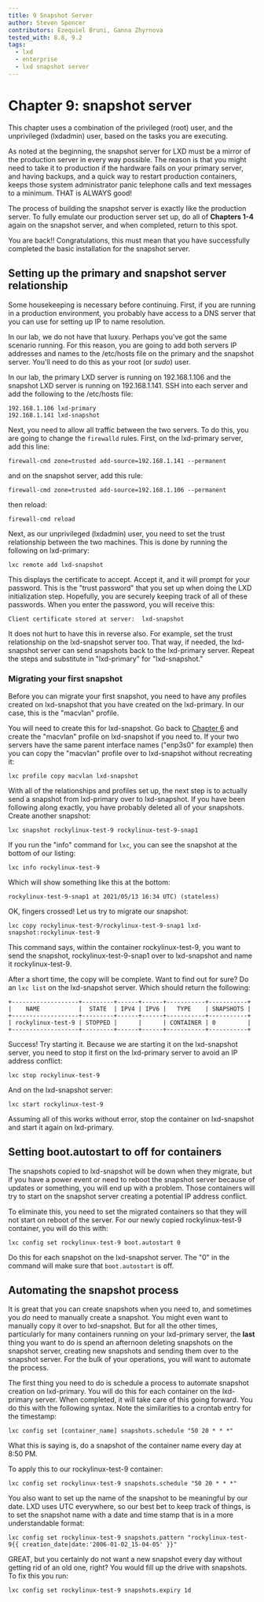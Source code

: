 ```yaml
---
title: 9 Snapshot Server
author: Steven Spencer
contributors: Ezequiel Bruni, Ganna Zhyrnova
tested_with: 8.8, 9.2
tags:
  - lxd
  - enterprise
  - lxd snapshot server
---
```


# Chapter 9: snapshot server

This chapter uses a combination of the privileged (root) user, and the unprivileged (lxdadmin) user, based on the tasks you are executing.

As noted at the beginning, the snapshot server for LXD must be a mirror of the production server in every way possible. The reason is that you might need to take it to production if the hardware fails on your primary server, and having backups, and a quick way to restart production containers, keeps those system administrator panic telephone calls and text messages to a minimum. THAT is ALWAYS good!

The process of building the snapshot server is exactly like the production server. To fully emulate our production server set up, do all of **Chapters 1-4** again on the snapshot server, and when completed, return to this spot.

You are back!! Congratulations, this must mean that you have successfully completed the basic installation for the snapshot server. 

## Setting up the primary and snapshot server relationship

Some housekeeping is necessary before continuing. First, if you are running in a production environment, you probably have access to a DNS server that you can use for setting up IP to name resolution.

In our lab, we do not have that luxury. Perhaps you've got the same scenario running. For this reason, you are going to add both servers IP addresses and names to the /etc/hosts file on the primary and the snapshot server. You'll need to do this as your root (or _sudo_) user.

In our lab, the primary LXD server is running on 192.168.1.106 and the snapshot LXD server is running on 192.168.1.141. SSH into each server and add the following to the /etc/hosts file:

```
192.168.1.106 lxd-primary
192.168.1.141 lxd-snapshot
```

Next, you need to allow all traffic between the two servers. To do this, you are going to change the `firewalld` rules. First, on the lxd-primary server, add this line:

```
firewall-cmd zone=trusted add-source=192.168.1.141 --permanent
```

and on the snapshot server, add this rule:

```
firewall-cmd zone=trusted add-source=192.168.1.106 --permanent
```

then reload:

```
firewall-cmd reload
```

Next, as our unprivileged (lxdadmin) user, you need to set the trust relationship between the two machines. This is done by running the following on lxd-primary:

```
lxc remote add lxd-snapshot
```

This displays the certificate to accept. Accept it, and it will prompt for your password. This is the "trust password" that you set up when doing the LXD initialization step. Hopefully, you are securely keeping track of all of these passwords. When you enter the password, you will receive this:

```
Client certificate stored at server:  lxd-snapshot
```

It does not hurt to have this in reverse also. For example, set the trust relationship on the lxd-snapshot server too. That way, if needed, the lxd-snapshot server can send snapshots back to the lxd-primary server. Repeat the steps and substitute in "lxd-primary" for "lxd-snapshot."

### Migrating your first snapshot

Before you can migrate your first snapshot, you need to have any profiles created on lxd-snapshot that you have created on the lxd-primary. In our case, this is the "macvlan" profile.

You will need to create this for lxd-snapshot. Go back to [Chapter 6](06-profiles.md) and create the "macvlan" profile on lxd-snapshot if you need to. If your two servers have the same parent interface names ("enp3s0" for example) then you can copy the "macvlan" profile over to lxd-snapshot without recreating it:

```
lxc profile copy macvlan lxd-snapshot
```

With all of the relationships and profiles set up, the next step is to actually send a snapshot from lxd-primary over to lxd-snapshot. If you have been following along exactly, you have probably deleted all of your snapshots. Create another snapshot:

```
lxc snapshot rockylinux-test-9 rockylinux-test-9-snap1
```

If you run the "info" command for `lxc`, you can see the snapshot at the bottom of our listing:

```
lxc info rockylinux-test-9
```

Which will show something like this at the bottom:

```
rockylinux-test-9-snap1 at 2021/05/13 16:34 UTC) (stateless)
```

OK, fingers crossed! Let us try to migrate our snapshot:

```
lxc copy rockylinux-test-9/rockylinux-test-9-snap1 lxd-snapshot:rockylinux-test-9
```

This command says, within the container rockylinux-test-9, you want to send the snapshot, rockylinux-test-9-snap1 over to lxd-snapshot and name it rockylinux-test-9.

After a short time, the copy will be complete. Want to find out for sure? Do an `lxc list` on the lxd-snapshot server. Which should return the following:

```
+-------------------+---------+------+------+-----------+-----------+
|    NAME           |  STATE  | IPV4 | IPV6 |   TYPE    | SNAPSHOTS |
+-------------------+---------+------+------+-----------+-----------+
| rockylinux-test-9 | STOPPED |      |      | CONTAINER | 0         |
+-------------------+---------+------+------+-----------+-----------+
```

Success! Try starting it. Because we are starting it on the lxd-snapshot server, you need to stop it first on the lxd-primary server to avoid an IP address conflict:

```
lxc stop rockylinux-test-9
```

And on the lxd-snapshot server:

```
lxc start rockylinux-test-9
```

Assuming all of this works without error, stop the container on lxd-snapshot and start it again on lxd-primary.

## Setting boot.autostart to off for containers

The snapshots copied to lxd-snapshot will be down when they migrate, but if you have a power event or need to reboot the snapshot server because of updates or something, you will end up with a problem. Those containers will try to start on the snapshot server creating a potential IP address conflict.

To eliminate this, you need to set the migrated containers so that they will not start on reboot of the server. For our newly copied rockylinux-test-9 container, you will do this with: 

```
lxc config set rockylinux-test-9 boot.autostart 0
```

Do this for each snapshot on the lxd-snapshot server. The "0" in the command will make sure that `boot.autostart` is off.

## Automating the snapshot process

It is great that you can create snapshots when you need to, and sometimes you _do_ need to manually create a snapshot. You might even want to manually copy it over to lxd-snapshot. But for all the other times, particularly for many containers running on your lxd-primary server, the **last** thing you want to do is spend an afternoon deleting snapshots on the snapshot server, creating new snapshots and sending them over to the snapshot server. For the bulk of your operations, you will want to automate the process.

The first thing you need to do is schedule a process to automate snapshot creation on lxd-primary. You will do this for each container on the lxd-primary server. When completed, it will take care of this going forward. You do this with the following syntax. Note the similarities to a crontab entry for the timestamp:

```
lxc config set [container_name] snapshots.schedule "50 20 * * *"
```

What this is saying is, do a snapshot of the container name every day at 8:50 PM.

To apply this to our rockylinux-test-9 container:

```
lxc config set rockylinux-test-9 snapshots.schedule "50 20 * * *"
```

You also want to set up the name of the snapshot to be meaningful by our date. LXD uses UTC everywhere, so our best bet to keep track of things, is to set the snapshot name with a date and time stamp that is in a more understandable format:

```
lxc config set rockylinux-test-9 snapshots.pattern "rockylinux-test-9{{ creation_date|date:'2006-01-02_15-04-05' }}"
```

GREAT, but you certainly do not want a new snapshot every day without getting rid of an old one, right? You would fill up the drive with snapshots. To fix this you run:

```
lxc config set rockylinux-test-9 snapshots.expiry 1d
```
